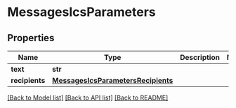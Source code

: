 # MessagesIcsParameters

## Properties
Name | Type | Description | Notes
------------ | ------------- | ------------- | -------------
**text** | **str** |  | 
**recipients** | [**MessagesIcsParametersRecipients**](MessagesIcsParametersRecipients.md) |  | 

[[Back to Model list]](../README.md#documentation-for-models) [[Back to API list]](../README.md#documentation-for-api-endpoints) [[Back to README]](../README.md)


